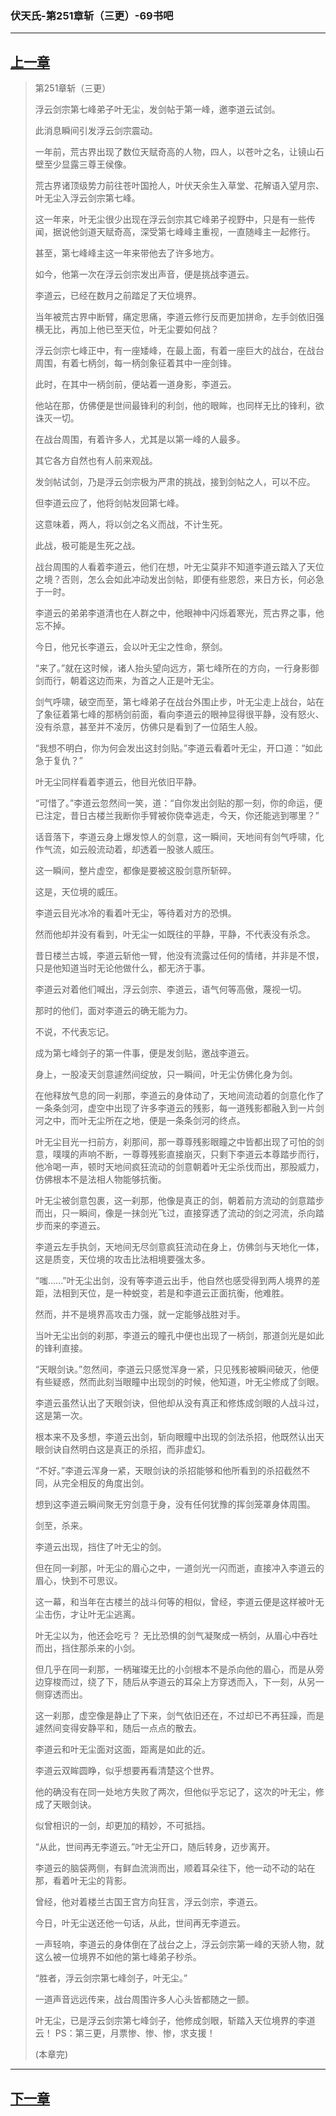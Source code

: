 ### 伏天氏-第251章斩（三更）-69书吧

--------
[上一章](./1f7431b65dd4f00d747768abd77c19df.md)
--------


>
>
>
>第251章斩（三更）
>
>浮云剑宗第七峰弟子叶无尘，发剑帖于第一峰，邀李道云试剑。
>
>此消息瞬间引发浮云剑宗震动。
>
>一年前，荒古界出现了数位天赋奇高的人物，四人，以苍叶之名，让镜山石壁至少显露三尊王侯像。
>
>荒古界诸顶级势力前往苍叶国抢人，叶伏天余生入草堂、花解语入望月宗、叶无尘入浮云剑宗第七峰。
>
>这一年来，叶无尘很少出现在浮云剑宗其它峰弟子视野中，只是有一些传闻，据说他剑道天赋奇高，深受第七峰峰主重视，一直随峰主一起修行。
>
>甚至，第七峰峰主这一年来带他去了许多地方。
>
>如今，他第一次在浮云剑宗发出声音，便是挑战李道云。
>
>李道云，已经在数月之前踏足了天位境界。
>
>当年被荒古界中断臂，痛定思痛，李道云修行反而更加拼命，左手剑依旧强横无比，再加上他已至天位，叶无尘要如何战？
>
>浮云剑宗七峰正中，有一座矮峰，在最上面，有着一座巨大的战台，在战台周围，有着七柄剑，每一柄剑象征着其中一座剑锋。
>
>此时，在其中一柄剑前，便站着一道身影，李道云。
>
>他站在那，仿佛便是世间最锋利的利剑，他的眼眸，也同样无比的锋利，欲诛灭一切。
>
>在战台周围，有着许多人，尤其是以第一峰的人最多。
>
>其它各方自然也有人前来观战。
>
>发剑帖试剑，乃是浮云剑宗极为严肃的挑战，接到剑帖之人，可以不应。
>
>但李道云应了，他将剑帖发回第七峰。
>
>这意味着，两人，将以剑之名义而战，不计生死。
>
>此战，极可能是生死之战。
>
>战台周围的人看着李道云，他们在想，叶无尘莫非不知道李道云踏入了天位之境？否则，怎么会如此冲动发出剑帖，即便有些恩怨，来日方长，何必急于一时。
>
>李道云的弟弟李道清也在人群之中，他眼神中闪烁着寒光，荒古界之事，他忘不掉。
>
>今日，他兄长李道云，会以叶无尘之性命，祭剑。
>
>“来了。”就在这时候，诸人抬头望向远方，第七峰所在的方向，一行身影御剑而行，朝着这边而来，为首之人正是叶无尘。
>
>剑气呼啸，破空而至，第七峰弟子在战台外围止步，叶无尘走上战台，站在了象征着第七峰的那柄剑前面，看向李道云的眼神显得很平静，没有怒火、没有杀意，甚至并不凌厉，仿佛只是看到了一位陌生人般。
>
>“我想不明白，你为何会发出这封剑贴。”李道云看着叶无尘，开口道：“如此急于复仇？”
>
>叶无尘同样看着李道云，他目光依旧平静。
>
>“可惜了。”李道云忽然间一笑，道：“自你发出剑贴的那一刻，你的命运，便已注定，昔日古楼兰我断你手臂被你侥幸逃走，今天，你还能逃到哪里？”
>
>话音落下，李道云身上爆发惊人的剑意，这一瞬间，天地间有剑气呼啸，化作气流，如云般流动着，却透着一股骇人威压。
>
>这一瞬间，整片虚空，都像是要被这股剑意所斩碎。
>
>这是，天位境的威压。
>
>李道云目光冰冷的看着叶无尘，等待着对方的恐惧。
>
>然而他却并没有看到，叶无尘一如既往的平静，平静，不代表没有杀念。
>
>昔日楼兰古城，李道云斩他一臂，他没有流露过任何的情绪，并非是不恨，只是他知道当时无论他做什么，都无济于事。
>
>李道云对着他们喊出，浮云剑宗、李道云，语气何等高傲，蔑视一切。
>
>那时的他们，面对李道云的确无能为力。
>
>不说，不代表忘记。
>
>成为第七峰剑子的第一件事，便是发剑贴，邀战李道云。
>
>身上，一股凌天剑意遽然间绽放，只一瞬间，叶无尘仿佛化身为剑。
>
>在他释放气息的同一刹那，李道云的身体动了，天地间流动着的剑意化作了一条条剑河，虚空中出现了许多李道云的残影，每一道残影都融入到一片剑河之中，而叶无尘所在之地，便是一条条剑河的终点。
>
>叶无尘目光一扫前方，刹那间，那一尊尊残影眼瞳之中皆都出现了可怕的剑意，噗噗的声响不断，一尊尊残影直接崩灭，只剩下李道云本尊踏步而行，他冷喝一声，顿时天地间疯狂流动的剑意朝着叶无尘杀伐而出，那股威力，仿佛根本不是法相人物能够抗衡。
>
>叶无尘被剑意包裹，这一刹那，他像是真正的剑，朝着前方流动的剑意踏步而出，只一瞬间，像是一抹剑光飞过，直接穿透了流动的剑之河流，杀向踏步而来的李道云。
>
>李道云左手执剑，天地间无尽剑意疯狂流动在身上，仿佛剑与天地化一体，这是质变，天位境的攻击比法相境要强太多。
>
>“嗤……”叶无尘出剑，没有等李道云出手，他自然也感受得到两人境界的差距，法相到天位，是一种蜕变，若是和李道云正面抗衡，他难胜。
>
>然而，并不是境界高攻击力强，就一定能够战胜对手。
>
>当叶无尘出剑的刹那，李道云的瞳孔中便也出现了一柄剑，那道剑光是如此的锋利直接。
>
>“天眼剑诀。”忽然间，李道云只感觉浑身一紧，只见残影被瞬间破灭，他便有些疑惑，然而此刻当眼瞳中出现剑的时候，他知道，叶无尘修成了剑眼。
>
>李道云虽然认出了天眼剑诀，但他却从没有真正和修炼成剑眼的人战斗过，这是第一次。
>
>根本来不及多想，李道云出剑，斩向眼瞳中出现的剑法杀招，他既然认出天眼剑诀自然明白这是真正的杀招，而非虚幻。
>
>“不好。”李道云浑身一紧，天眼剑诀的杀招能够和他所看到的杀招截然不同，从完全相反的角度出剑。
>
>想到这李道云瞬间聚无穷剑意于身，没有任何犹豫的挥剑笼罩身体周围。
>
>剑至，杀来。
>
>李道云出现，挡住了叶无尘的剑。
>
>但在同一刹那，叶无尘的眉心之中，一道剑光一闪而逝，直接冲入李道云的眉心，快到不可思议。
>
>这一幕，和当年在古楼兰的战斗何等的相似，曾经，李道云便是这样被叶无尘击伤，才让叶无尘逃离。
>
>叶无尘以为，他还会吃亏？
>无比恐惧的剑气凝聚成一柄剑，从眉心中吞吐而出，挡住那杀来的小剑。
>
>但几乎在同一刹那，一柄璀璨无比的小剑根本不是杀向他的眉心，而是从旁边穿梭而过，绕了下，随后从李道云的耳朵上方穿透而入，下一刻，从另一侧穿透而出。
>
>这一刹那，虚空像是静止了下来，剑气依旧还在，不过却已不再狂躁，而是遽然间变得安静平和，随后一点点的散去。
>
>李道云和叶无尘面对这面，距离是如此的近。
>
>李道云双眸圆睁，似乎想要再看清楚这个世界。
>
>他的确没有在同一处地方失败了两次，但他似乎忘记了，这次的叶无尘，修成了天眼剑诀。
>
>似曾相识的一剑，却更加的精妙，不可抵挡。
>
>“从此，世间再无李道云。”叶无尘开口，随后转身，迈步离开。
>
>李道云的脑袋两侧，有鲜血流淌而出，顺着耳朵往下，他一动不动的站在那，看着叶无尘的背影。
>
>曾经，他对着楼兰古国王宫方向狂言，浮云剑宗，李道云。
>
>今日，叶无尘送还他一句话，从此，世间再无李道云。
>
>一声轻响，李道云的身体倒在了战台之上，浮云剑宗第一峰的天骄人物，就这么被一位境界不如他的第七峰弟子秒杀。
>
>“胜者，浮云剑宗第七峰剑子，叶无尘。”
>
>一道声音远远传来，战台周围许多人心头皆都随之一颤。
>
>叶无尘，已是浮云剑宗第七峰剑子，他修成剑眼，斩踏入天位境界的李道云！
>PS：第三更，月票惨、惨、惨，求支援！
>
>(本章完)
>
>

--------
[下一章](./e7b6ea46599e5e8e75b2b741ed35b98e.md)
--------
